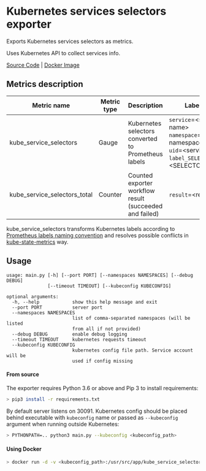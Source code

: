 Kubernetes services selectors exporter
====
Exports Kubernetes services selectors as metrics.

Uses Kubernetes API to collect services info.

[Source Code](https://github.com/hystax/kube-service-selectors) |  [Docker Image](https://hub.docker.com/r/hystax/kube-service-selectors)

## Metrics description
| Metric name| Metric type | Description | Labels/tags |
| ---------- | ----------- | ----------- | ----------- |
| kube_service_selectors | Gauge | Kubernetes selectors converted to Prometheus labels | `service`=&lt;service-name&gt; <br> `namespace`=&lt;service-namespace&gt; <br> `uid`=&lt;service-uid&gt; <br> `label_SELECTOR_LABEL`=&lt;SELECTOR_LABEL&gt; |
| kube_service_selectors_total | Counter | Counted exporter workflow result (succeeded and failed) | `result`=&lt;result&gt; |

kube_service_selectors transforms Kubernetes labels according to [Prometheus labels naming convention](https://prometheus.io/docs/concepts/data_model/#metric-names-and-labels) and resolves possible conflicts in [kube-state-metrics](https://github.com/kubernetes/kube-state-metrics/blob/master/README.md#conflict-resolution-in-label-names) way.

## Usage
```
usage: main.py [-h] [--port PORT] [--namespaces NAMESPACES] [--debug DEBUG]
               [--timeout TIMEOUT] [--kubeconfig KUBECONFIG]

optional arguments:
  -h, --help            show this help message and exit
  --port PORT           server port
  --namespaces NAMESPACES
                        list of comma-separated namespaces (will be listed
                        from all if not provided)
  --debug DEBUG         enable debug logging
  --timeout TIMEOUT     kubernetes requests timeout
  --kubeconfig KUBECONFIG
                        kubernetes config file path. Service account will be
                        used if config missing
```

#### From source
The exporter requires Python 3.6 or above and Pip 3 to install requirements:
```bash
> pip3 install -r requirements.txt
```
By default server listens on 30091. Kubernetes config should be placed behind executable with `kubeconfig` name or passed as `--kubeconfig` argument when running outside Kubernetes:
```bash
> PYTHONPATH=.. python3 main.py --kubeconfig <kubeconfig_path>
```

#### Using Docker
```bash
> docker run -d -v <kubeconfig_path>:/usr/src/app/kube_service_selectors/kubeconfig -p 30091:30091 --name kss_exporter  hystax/kube_service_selectors
```
